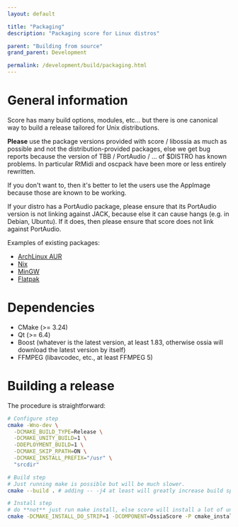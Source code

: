 ```yaml
---
layout: default

title: "Packaging"
description: "Packaging score for Linux distros"

parent: "Building from source"
grand_parent: Development

permalink: /development/build/packaging.html
---
```


# General information

Score has many build options, modules, etc... but there is one canonical way to build a release tailored for Unix distributions.

**Please** use the package versions provided with score / libossia as much as possible and not the distribution-provided packages, else we get bug reports because the version of TBB / PortAudio / ... of $DISTRO has known problems. In particular RtMidi and oscpack have been more or less entirely rewritten.

If you don't want to, then it's better to let the users use the AppImage because those are known to be working.

If your distro has a PortAudio package, please ensure that its PortAudio version is not linking against JACK, because else it can cause hangs (e.g. in Debian, Ubuntu). If it does, then please ensure that score does not link against PortAudio.

Examples of existing packages:
- [ArchLinux AUR](https://aur.archlinux.org/cgit/aur.git/tree/PKGBUILD?h=ossia-score)
- [Nix](https://github.com/ossia/score/blob/master/ci/nix.build.nix)
- [MinGW](https://github.com/msys2/MINGW-packages/blob/master/mingw-w64-ossia-score/PKGBUILD)
- [Flatpak](https://github.com/ossia/score/blob/master/cmake/Deployment/Linux/Flatpak/io.ossia.score.yml)

# Dependencies

* CMake (>= 3.24)
* Qt (>= 6.4)
* Boost (whatever is the latest version, at least 1.83, otherwise ossia will download the latest version by itself)
* FFMPEG (libavcodec, etc., at least FFMPEG 5)

# Building a release

The procedure is straightforward:

```bash
# Configure step
cmake -Wno-dev \
  -DCMAKE_BUILD_TYPE=Release \
  -DCMAKE_UNITY_BUILD=1 \
  -DDEPLOYMENT_BUILD=1 \
  -DCMAKE_SKIP_RPATH=ON \
  -DCMAKE_INSTALL_PREFIX="/usr" \
  "srcdir"

# Build step
# Just running make is possible but will be much slower.
cmake --build . # adding -- -j4 at least will greatly increase build speed

# Install step
# do **not** just run make install, else score will install a lot of unneeded headers (boost, etc).
cmake -DCMAKE_INSTALL_DO_STRIP=1 -DCOMPONENT=OssiaScore -P cmake_install.cmake
```


